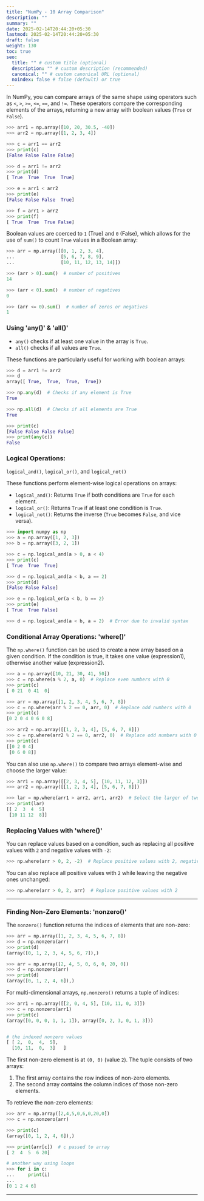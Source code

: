 ```yaml
---
title: "NumPy - 10 Array Comparison"
description: ""
summary: ""
date: 2025-02-14T20:44:20+05:30
lastmod: 2025-02-14T20:44:20+05:30
draft: false
weight: 130
toc: true
seo:
  title: "" # custom title (optional)
  description: "" # custom description (recommended)
  canonical: "" # custom canonical URL (optional)
  noindex: false # false (default) or true
---
```


In NumPy, you can compare arrays of the same shape using operators such as `<`, `>`, `>=`, `<=`, `==`, and `!=`. These operators compare the corresponding elements of the arrays, returning a new array with boolean values (`True` or `False`).

```python
>>> arr1 = np.array([10, 20, 30.5, -40])
>>> arr2 = np.array([1, 2, 3, 4])

>>> c = arr1 == arr2
>>> print(c)
[False False False False]

>>> d = arr1 != arr2
>>> print(d)
[ True  True  True  True]

>>> e = arr1 < arr2
>>> print(e)
[False False False  True]

>>> f = arr1 > arr2
>>> print(f)
[ True  True  True False]
```

Boolean values are coerced to `1` (True) and `0` (False), which allows for the use of `sum()` to count `True` values in a Boolean array:

```python
>>> arr = np.array([[0, 1, 2, 3, 4],
...                 [5, 6, 7, 8, 9],
...                 [10, 11, 12, 13, 14]])

>>> (arr > 0).sum()  # number of positives
14

>>> (arr < 0).sum()  # number of negatives
0

>>> (arr <= 0).sum()  # number of zeros or negatives
1
```

### Using  'any()' &  'all()'

- `any()` checks if at least one value in the array is `True`.
- `all()` checks if all values are `True`.

These functions are particularly useful for working with boolean arrays:

```python
>>> d = arr1 != arr2
>>> d
array([ True,  True,  True,  True])

>>> np.any(d)  # Checks if any element is True
True

>>> np.all(d)  # Checks if all elements are True
True

>>> print(c)
[False False False False]
>>> print(any(c))
False
```

### Logical Operations: 

`logical_and()`, `logical_or()`, and `logical_not()`

These functions perform element-wise logical operations on arrays:

- `logical_and()`: Returns `True` if both conditions are `True` for each element.
- `logical_or()`: Returns `True` if at least one condition is `True`.
- `logical_not()`: Returns the inverse (`True` becomes `False`, and vice versa).

```python
>>> import numpy as np
>>> a = np.array([1, 2, 3])
>>> b = np.array([3, 2, 1])

>>> c = np.logical_and(a > 0, a < 4)
>>> print(c)
[ True  True  True]

>>> d = np.logical_and(a < b, a == 2)
>>> print(d)
[False False False]

>>> e = np.logical_or(a < b, b == 2)
>>> print(e)
[ True  True False]

>>> d = np.logical_and(a < b, a = 2)  # Error due to invalid syntax
```

### Conditional Array Operations: 'where()'

The `np.where()` function can be used to create a new array based on a given condition. If the condition is true, it takes one value (expression1), otherwise another value (expression2).

```python
>>> a = np.array([10, 21, 30, 41, 50])
>>> c = np.where(a % 2, a, 0)  # Replace even numbers with 0
>>> print(c)
[ 0 21  0 41  0]

>>> arr = np.array([1, 2, 3, 4, 5, 6, 7, 8])
>>> c = np.where(arr % 2 == 0, arr, 0)  # Replace odd numbers with 0
>>> print(c)
[0 2 0 4 0 6 0 8]

>>> arr2 = np.array([[1, 2, 3, 4], [5, 6, 7, 8]])
>>> c = np.where(arr2 % 2 == 0, arr2, 0)  # Replace odd numbers with 0
>>> print(c)
[[0 2 0 4]
 [0 6 0 8]]
```

You can also use `np.where()` to compare two arrays element-wise and choose the larger value:

```python
>>> arr1 = np.array([[2, 3, 4, 5], [10, 11, 12, 3]])
>>> arr2 = np.array([[1, 2, 3, 4], [5, 6, 7, 8]])

>>> lar = np.where(arr1 > arr2, arr1, arr2)  # Select the larger of two arrays
>>> print(lar)
[[ 2  3  4  5]
 [10 11 12  8]]
```

### Replacing Values with 'where()'

You can replace values based on a condition, such as replacing all positive values with `2` and negative values with `-2`:

```python
>>> np.where(arr > 0, 2, -2)  # Replace positive values with 2, negatives with -2
```

You can also replace all positive values with `2` while leaving the negative ones unchanged:

```python
>>> np.where(arr > 0, 2, arr)  # Replace positive values with 2
```

___

### Finding Non-Zero Elements: 'nonzero()'

The `nonzero()` function returns the indices of elements that are non-zero:

```python
>>> arr = np.array([1, 2, 3, 4, 5, 6, 7, 8])
>>> d = np.nonzero(arr)
>>> print(d)
(array([0, 1, 2, 3, 4, 5, 6, 7]),)

>>> arr = np.array([2, 4, 5, 0, 6, 0, 20, 0])
>>> d = np.nonzero(arr)
>>> print(d)
(array([0, 1, 2, 4, 6]),)
```

For multi-dimensional arrays, `np.nonzero()` returns a tuple of indices:

```python
>>> arr1 = np.array([[2, 0, 4, 5], [10, 11, 0, 3]])
>>> c = np.nonzero(arr1)
>>> print(c)
(array([0, 0, 0, 1, 1, 1]), array([0, 2, 3, 0, 1, 3]))


# the indexed nonzero values
[ [ 2,  0,  4,  5],
  [10, 11,  0,  3]   ]

```

The first non-zero element is at `(0, 0)` (value `2`).
The tuple consists of two arrays:
1. The first array contains the row indices of non-zero elements.
2. The second array contains the column indices of those non-zero elements.

To retrieve the non-zero elements:

```python
>>> arr = np.array([2,4,5,0,6,0,20,0])
>>> c = np.nonzero(arr)

>>> print(c)
(array([0, 1, 2, 4, 6]),)

>>> print(arr[c])  # c passed to array
[ 2  4  5  6 20]

# another way using loops
>>> for i in c:
...     print(i)
...
[0 1 2 4 6]
```

___


